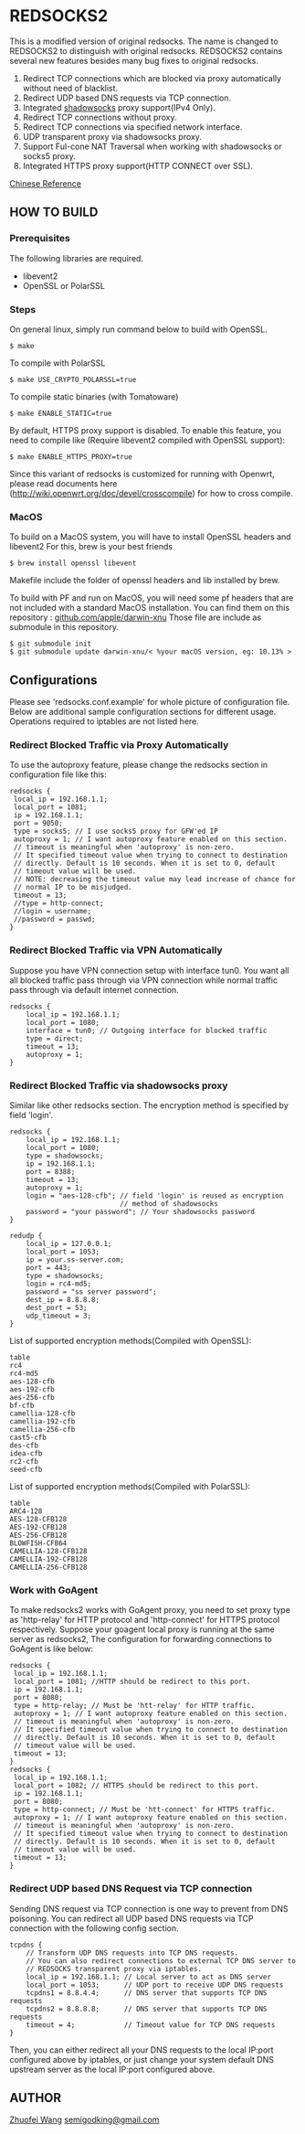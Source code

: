 REDSOCKS2
=========
This is a modified version of original redsocks.
The name is changed to REDSOCKS2 to distinguish with original redsocks.
REDSOCKS2 contains several new features besides many bug fixes to original
redsocks.

1. Redirect TCP connections which are blocked via proxy automatically without
need of blacklist.
2. Redirect UDP based DNS requests via TCP connection.
3. Integrated [shadowsocks](http://shadowsocks.org/) proxy support(IPv4 Only).
4. Redirect TCP connections without proxy.
5. Redirect TCP connections via specified network interface.
6. UDP transparent proxy via shadowsocks proxy.
7. Support Ful-cone NAT Traversal when working with shadowsocks or socks5 proxy.
8. Integrated HTTPS proxy support(HTTP CONNECT over SSL).

[Chinese Reference](https://github.com/semigodking/redsocks/wiki)

HOW TO BUILD
------------
### Prerequisites
The following libraries are required.

* libevent2
* OpenSSL or PolarSSL

### Steps
On general linux, simply run command below to build with OpenSSL.

```
$ make
```

To compile with PolarSSL

```
$ make USE_CRYPTO_POLARSSL=true
```

To compile static binaries (with Tomatoware)

```
$ make ENABLE_STATIC=true
```

By default, HTTPS proxy support is disabled. To enable this feature, you need to
compile like (Require libevent2 compiled with OpenSSL support):
```
$ make ENABLE_HTTPS_PROXY=true
```

Since this variant of redsocks is customized for running with Openwrt, please
read documents here (http://wiki.openwrt.org/doc/devel/crosscompile) for how
to cross compile.

### MacOS
To build on a MacOS system, you will have to install OpenSSL headers and libevent2
For this, brew is your best friends
```
$ brew install openssl libevent
```
Makefile include the folder of openssl headers and lib installed by brew.

To build with PF and run on MacOS, you will need some pf headers that are not included with a standard MacOS installation.
You can find them on this repository : [github.com/apple/darwin-xnu](https://github.com/apple/darwin-xnu/releases)
Those file are include as submodule in this repository.

```
$ git submodule init
$ git submodule update darwin-xnu/< %your macOS version, eg: 10.13% >

```

Configurations
--------------
Please see 'redsocks.conf.example' for whole picture of configuration file.
Below are additional sample configuration sections for different usage.
Operations required to iptables are not listed here.

### Redirect Blocked Traffic via Proxy Automatically
To use the autoproxy feature, please change the redsocks section in
configuration file like this:

	redsocks {
	 local_ip = 192.168.1.1;
	 local_port = 1081;
	 ip = 192.168.1.1;
	 port = 9050;
	 type = socks5; // I use socks5 proxy for GFW'ed IP
	 autoproxy = 1; // I want autoproxy feature enabled on this section.
	 // timeout is meaningful when 'autoproxy' is non-zero.
	 // It specified timeout value when trying to connect to destination
	 // directly. Default is 10 seconds. When it is set to 0, default
	 // timeout value will be used.
	 // NOTE: decreasing the timeout value may lead increase of chance for
	 // normal IP to be misjudged.
	 timeout = 13;
	 //type = http-connect;
	 //login = username;
	 //password = passwd;
	}

### Redirect Blocked Traffic via VPN Automatically
Suppose you have VPN connection setup with interface tun0. You want all
all blocked traffic pass through via VPN connection while normal traffic
pass through via default internet connection.

	redsocks {
		local_ip = 192.168.1.1;
		local_port = 1080;
		interface = tun0; // Outgoing interface for blocked traffic
		type = direct;
		timeout = 13;
		autoproxy = 1;
	}

### Redirect Blocked Traffic via shadowsocks proxy
Similar like other redsocks section. The encryption method is specified
by field 'login'.

	redsocks {
		local_ip = 192.168.1.1;
		local_port = 1080;
		type = shadowsocks;
	 	ip = 192.168.1.1;
		port = 8388;
		timeout = 13;
		autoproxy = 1;
		login = "aes-128-cfb"; // field 'login' is reused as encryption
							   // method of shadowsocks
		password = "your password"; // Your shadowsocks password
	}

	redudp {
		local_ip = 127.0.0.1;
		local_port = 1053;
		ip = your.ss-server.com;
		port = 443;
		type = shadowsocks;
		login = rc4-md5;
		password = "ss server password";
		dest_ip = 8.8.8.8;
		dest_port = 53;
		udp_timeout = 3;
	}


List of supported encryption methods(Compiled with OpenSSL):

	table
	rc4
	rc4-md5
	aes-128-cfb
	aes-192-cfb
	aes-256-cfb
	bf-cfb
	camellia-128-cfb
	camellia-192-cfb
	camellia-256-cfb
	cast5-cfb
	des-cfb
	idea-cfb
	rc2-cfb
	seed-cfb

List of supported encryption methods(Compiled with PolarSSL):

	table
	ARC4-128
	AES-128-CFB128
	AES-192-CFB128
	AES-256-CFB128
	BLOWFISH-CFB64
	CAMELLIA-128-CFB128
	CAMELLIA-192-CFB128
	CAMELLIA-256-CFB128

### Work with GoAgent
To make redsocks2 works with GoAgent proxy, you need to set proxy type as
'http-relay' for HTTP protocol and 'http-connect' for HTTPS protocol  
respectively.
Suppose your goagent local proxy is running at the same server as redsocks2,
The configuration for forwarding connections to GoAgent is like below:

	redsocks {
	 local_ip = 192.168.1.1;
	 local_port = 1081; //HTTP should be redirect to this port.
	 ip = 192.168.1.1;
	 port = 8080;
	 type = http-relay; // Must be 'htt-relay' for HTTP traffic.
	 autoproxy = 1; // I want autoproxy feature enabled on this section.
	 // timeout is meaningful when 'autoproxy' is non-zero.
	 // It specified timeout value when trying to connect to destination
	 // directly. Default is 10 seconds. When it is set to 0, default
	 // timeout value will be used.
	 timeout = 13;
	}
	redsocks {
	 local_ip = 192.168.1.1;
	 local_port = 1082; // HTTPS should be redirect to this port.
	 ip = 192.168.1.1;
	 port = 8080;
	 type = http-connect; // Must be 'htt-connect' for HTTPS traffic.
	 autoproxy = 1; // I want autoproxy feature enabled on this section.
	 // timeout is meaningful when 'autoproxy' is non-zero.
	 // It specified timeout value when trying to connect to destination
	 // directly. Default is 10 seconds. When it is set to 0, default
	 // timeout value will be used.
	 timeout = 13;
	}

### Redirect UDP based DNS Request via TCP connection
Sending DNS request via TCP connection is one way to prevent from DNS
poisoning. You can redirect all UDP based DNS requests via TCP connection
with the following config section.

    tcpdns {
    	// Transform UDP DNS requests into TCP DNS requests.
    	// You can also redirect connections to external TCP DNS server to
    	// REDSOCKS transparent proxy via iptables.
    	local_ip = 192.168.1.1; // Local server to act as DNS server
    	local_port = 1053;      // UDP port to receive UDP DNS requests
    	tcpdns1 = 8.8.4.4;      // DNS server that supports TCP DNS requests
    	tcpdns2 = 8.8.8.8;      // DNS server that supports TCP DNS requests
    	timeout = 4;            // Timeout value for TCP DNS requests
    }

Then, you can either redirect all your DNS requests to the local IP:port
configured above by iptables, or just change your system default DNS upstream
server as the local IP:port configured above.

AUTHOR
------
[Zhuofei Wang](mailto:semigodking.com) semigodking@gmail.com
